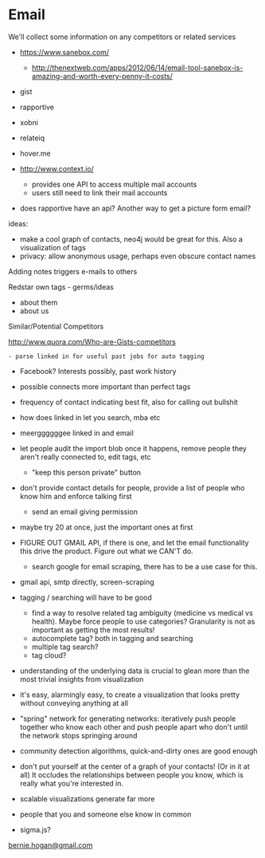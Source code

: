 # Email

We'll collect some information on any competitors or related services

* https://www.sanebox.com/
  * http://thenextweb.com/apps/2012/06/14/email-tool-sanebox-is-amazing-and-worth-every-penny-it-costs/

* gist
* rapportive
* xobni
* relateiq
* hover.me

* http://www.context.io/
  * provides one API to access multiple mail accounts
  * users still need to link their mail accounts











- does rapportive have an api? Another way to get a picture form email?

ideas:
- make a cool graph of contacts, neo4j would be great for this. Also a visualization of tags
- privacy: allow anonymous usage, perhaps even obscure contact names

Adding notes triggers e-mails to others

Redstar own tags - germs/ideas
- about them
- about us


Similar/Potential Competitors

http://www.quora.com/Who-are-Gists-competitors


	- parse linked in for useful past jobs for auto tagging
  - Facebook? Interests possibly, past work history
- possible connects more important than perfect  tags
- frequency of contact indicating best fit, also for calling out bullshit

- how does linked in let you search, mba etc
- meerggggggee linked in and email

- let people audit the import blob once it happens, remove people they aren't really connected to, edit tags, etc
  - "keep this person private" button

- don't provide contact details for people, provide a list of people who know him and enforce talking first
  - send an email giving permission

- maybe try 20 at once, just the important ones at first

- FIGURE OUT GMAIL API, if there is one, and let the email functionality this drive the product. Figure out what we CAN'T do.
  - search google for email scraping, there has to be a use case for this.
- gmail api, smtp directly, screen-scraping


- tagging / searching will have to be good
  - find a way to resolve related tag ambiguity (medicine vs medical vs health). Maybe force people to use categories? Granularity is not as important as getting the most results!
  - autocomplete tag? both in tagging and searching
  - multiple tag search?
  - tag cloud?







- understanding of the underlying data is crucial to glean more than the most trivial insights from visualization
- it's easy, alarmingly easy, to create a visualization that looks pretty without conveying anything at all
-  "spring" network for generating networks: iteratively push people together who know each other and push people apart who don't until the network stops springing around
- community detection algorithms, quick-and-dirty ones are good enough
- don't put yourself at the center of a graph of your contacts! (Or in it at all) It occludes the relationships between people you know, which is really what you're interested in.
- scalable visualizations generate far more 


- people that you and someone else know in common
- sigma.js?


bernie.hogan@gmail.com
